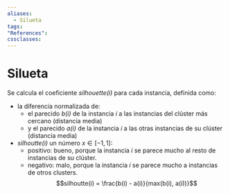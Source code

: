 ```yaml
---
aliases:
  - Silueta
tags:
"References":
cssclasses:
---
```

# Silueta

Se calcula el coeficiente *silhouette(i)* para cada instancia, definida como:
- la diferencia normalizada de:
	- el parecido *b(i)* de la instancia *i* a las instancias del clúster más cercano (distancia media)
	- y el parecido *a(i)* de la instancia *i* a las otras instancias de su clúster (distancia media)
- *silhoutte(i)* un número $x \in [-1, 1]$:
	- positivo: bueno, porque la instancia *i* se parece mucho al resto de instancias de su clúster.
	- negativo: malo, porque la instancia *i* se parece mucho a instancias de otros clusters.
$$silhoutte(i) = \frac{b(i) - a(i)}{max(b(i), a(i))}$$
	